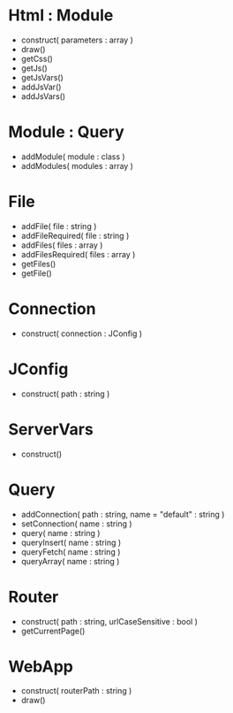 # Html : Module
+ construct( parameters : array )
+ draw()
+ getCss()
+ getJs()
+ getJsVars()
+ addJsVar()
+ addJsVars()

# Module : Query
+ addModule( module : class )
+ addModules( modules : array )

# File
+ addFile( file : string )
+ addFileRequired( file : string )
+ addFiles( files : array )
+ addFilesRequired( files : array )
+ getFiles()
+ getFile()

# Connection
+ construct( connection : JConfig )

# JConfig
+ construct( path : string )

# ServerVars
+ construct()

# Query
+ addConnection( path : string, name = "default" : string )
+ setConnection( name : string )
+ query( name : string )
+ queryInsert( name : string )
+ queryFetch( name : string )
+ queryArray( name : string )

# Router
+ construct( path : string, urlCaseSensitive : bool )
+ getCurrentPage()

# WebApp
+ construct( routerPath : string )
+ draw()

